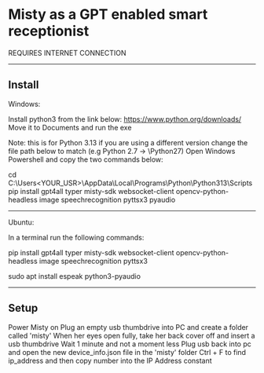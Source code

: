 # Misty as a GPT enabled smart receptionist

REQUIRES INTERNET CONNECTION

----------------------------

## Install

Windows:

Install python3 from the link below:
https://www.python.org/downloads/
Move it to Documents and run the exe

Note: this is for Python 3.13 if you are using a different version change the file path below to match (e.g Python 2.7 -> \Python27\)
Open Windows Powershell and copy the two commands below:

cd C:\Users\<YOUR_USR>\AppData\Local\Programs\Python\Python313\Scripts
pip install gpt4all typer misty-sdk websocket-client opencv-python-headless image speechrecognition pyttsx3 pyaudio

-------------------------------------------------------------------------------------------------------------------

Ubuntu:

In a terminal run the following commands:

pip install gpt4all typer misty-sdk websocket-client opencv-python-headless image speechrecognition pyttsx3

sudo apt install espeak python3-pyaudio

-------------------------------------------------------------------------------------------------------------------

## Setup
Power Misty on
Plug an empty usb thumbdrive into PC and create a folder called 'misty'
When her eyes open fully, take her back cover off and insert a usb thumbdrive
Wait 1 minute and not a moment less
Plug usb back into pc and open the new device_info.json file in the 'misty' folder
Ctrl + F to find ip_address and then copy number into the IP Address constant

